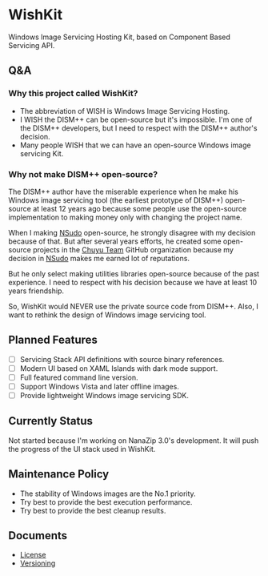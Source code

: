 ﻿# WishKit

Windows Image Servicing Hosting Kit, based on Component Based Servicing API.

## Q&A

### Why this project called WishKit?

- The abbreviation of WISH is Windows Image Servicing Hosting.
- I WISH the DISM++ can be open-source but it's impossible. I'm one of the
  DISM++ developers, but I need to respect with the DISM++ author's decision.
- Many people WISH that we can have an open-source Windows image servicing Kit.

### Why not make DISM++ open-source?

The DISM++ author have the miserable experience when he make his Windows image
servicing tool (the earliest prototype of DISM++) open-source at least 12 years
ago because some people use the open-source implementation to making money only
with changing the project name.

When I making [NSudo] open-source, he strongly disagree with my decision because
of that. But after several years efforts, he created some open-source projects
in the [Chuyu Team] GitHub organization because my decision in [NSudo] makes me
earned lot of reputations.

But he only select making utilities libraries open-source because of the past
experience. I need to respect with his decision because we have at least 10
years friendship.

So, WishKit would NEVER use the private source code from DISM++. Also, I want
to rethink the design of Windows image servicing tool.

[NSudo]: https://github.com/M2TeamArchived/NSudo
[Chuyu Team]: https://github.com/Chuyu-Team

## Planned Features

- [ ] Servicing Stack API definitions with source binary references.
- [ ] Modern UI based on XAML Islands with dark mode support.
- [ ] Full featured command line version.
- [ ] Support Windows Vista and later offline images.
- [ ] Provide lightweight Windows image servicing SDK.

## Currently Status

Not started because I'm working on NanaZip 3.0's development. It will push the
progress of the UI stack used in WishKit.

## Maintenance Policy

- The stability of Windows images are the No.1 priority.
- Try best to provide the best execution performance.
- Try best to provide the best cleanup results.

## Documents

- [License](License.md)
- [Versioning](Versioning.md)